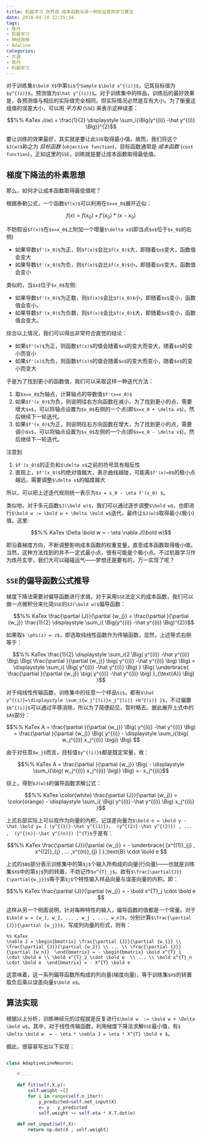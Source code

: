 ```yaml
---
title: 机器学习 世界观 成本函数与另一种有监督的学习算法
date: 2018-04-10 22:55:34
tags:
- 炼丹
- 机器学习
- 神经网络
- Adaline
categories:
- 大道
- 炼丹
- 机器学习
---
```


对于训练集`$\bold X$`中第`$i$`个`Sample` `$\bold x^{(i)}$`，记其目标值为`$y^{(i)}$`，预测值为`$\hat y^{(i)}$`。对于训练集中的样品，训练后的最好效果是，各预测值与相应的实际值完全相同，但实际情况必然是互有大小。为了衡量这组值的误差大小，可以用 *平方和* (`SSE`) 来表示这种误差：
```math
%% KaTex
J(w) = \frac{1}{2} \displaystyle \sum_i{\Big(y^{(i)} -\hat y^{(i)} \Big)}^{2}
```
要让训练的效果最好，其实就是要让此`SSE`取得最小值。故而，我们将这个`$J(w)$`称之为 *目标函数* (`objective function`)，目标函数通常是 *成本函数* (`cost function`)，正如这里的`SSE`，训练就是要让成本函数取得最低值。

## 梯度下降法的朴素思想

那么，如何才让成本函数取得最低值呢？

根据泰勒公式，一个函数`$f(x)$`可以利用在`$x=x_0$`展开近似：
```math
%% KaTex
f(x) = f(x_0)+f'(x_0)*(x-x_0)
```
不妨假设`$f(x)$`在`$x=x_0$`上附加一个增量`$\delta x$`(即当点`$x$`位于`$x_0$`的右侧) <!--more-->
* 如果导数`$f'(x_0)$`为正，则`$f(x)$`会比`$f(x_0)$`大，即随着`$x$`变大，函数值会变大
* 如果导数`$f'(x_0)$`为负，则`$f(x)$`会比`$f(x_0)$`小，即随着`$x$`变大，函数值会变小

类似的，当`$x$`位于`$x_0$`左侧:
* 如果导数`$f'(x_0)$`为正数，则`$f(x)$`会比`$f(x_0)$`小，即随着`$x$`变小，函数值会变小。
* 如果导数`$f'(x_0)$`为负数，则`$f(x)$`会比`$f(x_0)$`大，即随着`$x$`变小，函数值会变大。

综合以上情况，我们可以得出非常符合直觉的结论：
* 如果`$f'(x)$`为正，则函数`$f(x)$`的值会随着`$x$`的变大而变大，随着`$x$`的变小而变小
* 如果`$f'(x)$`为负，则函数`$f(x)$`的值会随着`$x$`的变大而变小，随着`$x$`的变小而变大

于是为了找到更小的函数值，我们可以采取这样一种迭代方法：

1. 取`$x=x_0$`为轴点，计算轴点的导数值`$f'(x=x_0)$`
2. 如果`$f'(x_0)$`为负，则说明往右方向函数在减小，为了找到更小的点，需要增大`$x$`，可以将轴点设置为`$x_0$`右侧的一个点(即`$x=x_0 + \delta x$`)，然后继续下一轮迭代。
3. 如果`$f'(x_0)$`为正，则说明往右方向函数在增大，为了找到更小的点，需要调小`$x$`，可以将轴点设置为`$x_0$`左侧的一个点(即`$x=x_0 - \delta x$`)，然后继续下一轮迭代。

注意到
1. `$f'(x_0)$`的正负和`$\delta x$`之前的符号具有相反性
2. 直观上，`$f'(x_0)$`的绝对值越大，表示曲线越陡，可能离`$f'(x)=0$`的极小点越远，需要调整`$\delta x$`的幅度越大

所以，可以把上述迭代规则统一表示为`$x = x_0 - \eta f'(x_0) $`。

类似地，对于多元函数`$J(\bold w)$`，我们可以通过逐步调整`$\bold w$`，也即进行`$\bold w := \bold w + \Delta \bold w$`迭代，最终让`$J(w)$`取得最小(极小)值。这里:
```math
%% KaTex
\Delta \bold w = - \eta \nabla J(\bold w)
```
即沿着梯度方向，不断调整影响成本函数的权重变量，直至成本函数取得极小值。当然，这种方法找到的并不一定式最小点，很有可能是个极小点。不过机器学习作为炼丹玄学，我们大可以碰碰运气——梦想还是要有的，万一实现了呢？


## `SSE`的偏导函数公式推导

梯度下降法需要对偏导函数进行求值，对于采用`SSE`法定义的成本函数，我们可以做一点微积分来化简`SSE`的`$J(\bold w)$`偏导函数：
```math
%% KaTex
\frac{\partial {J}}{\partial {w_j}} = \frac{\partial }{\partial {w_j}} \frac{1}{2} \displaystyle \sum_i{ \Big(y^{(i)} -\hat y^{(i)} \Big)^{2}}
```
如果取`$ \phi(z) = z$`，即选取纯线性函数作为传输函数，显然，上述等式右侧等于：
```math
%% KaTex
\frac{1}{2} \displaystyle \sum_i{2 \Big( y^{(i)} -\hat y^{(i)} \Big)  \Big( \frac{\partial }{\partial {w_j}} \big( y^{(i)} -\hat y^{(i)} \big)  \Big)  = \displaystyle \sum_i{ \Big( y^{(i)} -\hat y^{(i)} \Big) } \Big( \underbrace{ \frac{\partial }{\partial {w_j}} \big( y^{(i)} -\hat y^{(i)} \big) }_{\text{A}} \Big) }
```
对于纯线性传输函数，训练集中的任意一个样品`$i$`，都有`$\hat y^{(i)}=\displaystyle \sum_i{w_j^{(i)}x_j^{(i)} +b^{(i)} }$`，不过偏置`$b^{(i)}$`可以通过平移消除，所以为了简便起见，暂时略去。据此展开上式中的`$A$`部分：
```math
%% KaTex
A = \frac{\partial }{\partial {w_j}} \Big( y^{(i)} -\hat y^{(i)} \Big) =  \frac{\partial }{\partial {w_j}} \Big( y^{(i)} - \displaystyle \sum_i{\big( w_j^{(i)} x_j^{(i)} \big)}  \Big) 
```
由于对任意`$w_j$`而言，目标值`$y^{(i)}$`都是既定常量，故：
```math
%% KaTex
A =  \frac{\partial }{\partial {w_j}} \Big(  - \displaystyle \sum_i{\big( w_j^{(i)} x_j^{(i)} \big)}  \Big) =- x_j^{(i)}
```
综上，得到`$J(w)$`的偏导函数求解公式：
```math
%% KaTex
\color{white} \frac{\partial {J}}{\partial {w_j}} = \color{orange} - \displaystyle \sum_i{ \Big( y^{(i)} -\hat y^{(i)} \Big)  x_j^{(i)} }
```
上式右部实际上可以视作为向量的内积，记误差向量为`$\bold e = \bold y - \hat \bold y= [ (y^{(1)}-\hat y^{(1)}),  (y^{(2)}-\hat y^{(2)}) , ... ,  (y^{(n)}-\hat y^{(n)}) ]^{T}$`于是有：
```math
%% KaTex
\frac{\partial {J}}{\partial {w_j}} = - \underbrace{ [x^{(1)}_{j} , x^{(2)}_{j} , ... ,x^{(n)}_{j} ] }_\text{B} \cdot \bold e 
```
上式的`$B$`部分表示训练集中的第`$j$`个输入所构成的向量(行向量)——也就是训练集`$X$`中的第`$j$`列的转置，不妨记作`$x^{T}_j$`。故有`$\frac{\partial{J}}{\partial{w_j}}$`等于第`$j$`个特性输入样品向量与误差向量的内积。即：
```math
%% KaTex
\frac{\partial {J}}{\partial {w_j}} = - \bold x^{T}_j \cdot \bold e 
```
这样从另一个侧面说明，针对每种特性的输入，偏导函数的值都是一个常量。对于`$\bold w = [w_1, w_2, ... , w_j , ..., w_n]$`，分别计算`$\frac{\partial {J}}{\partial {w_j}}$`，写成列向量的形式，则有：
```
%% KaTex
\nabla J = \begin{bmatrix} \frac{\partial {J}}{\partial {w_1}} \\ \frac{\partial {J}}{\partial {w_2}} \\ ... \\ \frac{\partial {J}}{\partial {w_n}}  \end{bmatrix} = - \begin{bmatrix} \bold x^{T}_1 \cdot \bold e \\ \bold x^{T}_2 \cdot \bold e  \\ ... \\ \bold x^{T}_n \cdot \bold e  \end{bmatrix} = - X^{T} \bold e
```
这意味着，这一系列偏导函数所构成的列向量(梯度向量)，等于训练集`$X$`的转置取负后乘以误差向量`$\bold e$`。

## 算法实现

根据以上分析，训练神经元的过程就是反复进行`$\bold w  := \bold w + \Delta \bold w$`。其中，对于线性传输函数，利用梯度下降法求解`SSE`最小值，有`$ \Delta \bold w  = - \eta * \nabla J = \eta * X^{T} \bold e $`。

据此，很容易写出以下实现：
```python

class AdaptiveLineNeuron:

    # ....
     
    def fit(self,X,y):
        self.weight =[]
        for i in range(self.n_iter):
            y_predicted=self.net_input(X)
            e= y - y_predicted 
            self.weight += self.eta * X.T.dot(e)
    
    def net_input(self,X):
        return np.dot(X , self.weight)
```